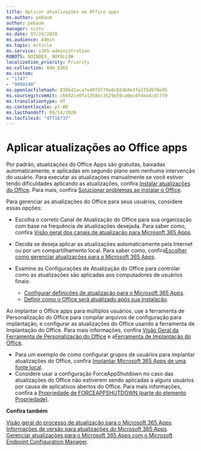 ```yaml
---
title: Aplicar atualizações ao Office apps
ms.author: pebaum
author: pebaum
manager: scotv
ms.date: 07/24/2020
ms.audience: Admin
ms.topic: article
ms.service: o365-administration
ROBOTS: NOINDEX, NOFOLLOW
localization_priority: Priority
ms.collection: Adm_O365
ms.custom:
- "1747"
- "9000140"
ms.openlocfilehash: 8306d1acafe48f8779a8c02db8e3fe2f5d5f0e95
ms.sourcegitcommit: c6692ce0fa1358ec3529e59ca0ecdfdea4cdc759
ms.translationtype: HT
ms.contentlocale: pt-BR
ms.lasthandoff: 09/14/2020
ms.locfileid: "47716737"
---
```

# <a name="apply-updates-for-office-apps"></a>Aplicar atualizações ao Office apps

Por padrão, atualizações do Office Apps são gratuitas, baixadas automaticamente, e aplicadas em segundo plano sem nenhuma intervenção do usuário. Para executar as atualizações manualmente se você estiver tendo dificuldades aplicando as atualizações, confira [Instalar atualizações do Office](https://support.office.com/article/install-office-updates-2ab296f3-7f03-43a2-8e50-46de917611c5). Para mais, confira [Solucionar problemas ao instalar o Office](https://support.microsoft.com/office/troubleshoot-installing-office-35ff2def-e0b2-4dac-9784-4cf212c1f6c2?ui=en-us&rs=en-us&ad=us#O365Plans=signinorgid).

Para gerenciar as atualizações do Office para seus usuários, considere essas opções:

- Escolha o correto Canal de Atualização do Office para sua organização com base na frequência de atualizações desejada. Para saber como, confira [Visão geral dos canais de atualização para Microsoft 365 Apps](https://docs.microsoft.com/deployoffice/overview-of-update-channels-for-office-365-proplus).

- Decida se deseja aplicar as atualizações automaticamente pela Internet ou por um compartilhamento local. Para saber como, confira[Escolher como gerenciar atualizações para o Microsoft 365 Apps](https://docs.microsoft.com/deployoffice/choose-how-to-manage-updates-to-office-365-proplus).

- Examine as Configurações de Atualização do Office para controlar como as atualizações são aplicadas aos computadores de usuários finais:

    - [Configurar definições de atualização para o Microsoft 365 Apps](https://docs.microsoft.com/deployoffice/configure-update-settings-for-office-365-proplus).
    - [Definir como o Office será atualizado após sua instalação](https://docs.microsoft.com/deployoffice/configuration-options-for-the-office-2016-deployment-tool#updates-element).

Ao implantar o Office apps para múltiplos usuários, use a ferramenta de Personalização do Office para compilar arquivos de configuração para implantação, e configurar as atualizações do Office usando a ferramenta de Implantação do Office. Para mais informações, confira [Visão Geral da Ferramenta de Personalização do Office](https://docs.microsoft.com/DeployOffice/overview-of-the-office-customization-tool-for-click-to-run) e a[Ferramenta de Implantação do Office](https://go.microsoft.com/fwlink/p/?LinkID=626065).

- Para um exemplo de como configurar grupos de usuários para implantar atualizações do Office, confira [Implantar Microsoft 365 Apps de uma fonte local](https://docs.microsoft.com/deployoffice/deploy-office-365-proplus-from-a-local-source).
-   Considere usar a configuração ForceAppShutdown no caso das atualizações do Office não estiverem sendo aplicadas a alguns usuários por causa de aplicativos abertos do Office. Para mais informações, confira a [Propriedade de FORCEAPPSHUTDOWN (parte do elemento Propriedade)](https://docs.microsoft.com/deployoffice/configuration-options-for-the-office-2016-deployment-tool#forceappshutdown-property-part-of-property-element). 

**Confira também**

[Visão geral do processo de atualização para o Microsoft 365 Apps](https://docs.microsoft.com/deployoffice/overview-of-the-update-process-for-office-365-proplus).  
[Informações de versão para atualizações do Microsoft 365 Apps](https://docs.microsoft.com/officeupdates/release-notes-office365-proplus).  
[Gerenciar atualizações para o Microsoft 365 Apps com o Microsoft Endpoint Configuration Manager](https://docs.microsoft.com/deployoffice/manage-updates-to-office-365-proplus-with-system-center-configuration-manager).  
